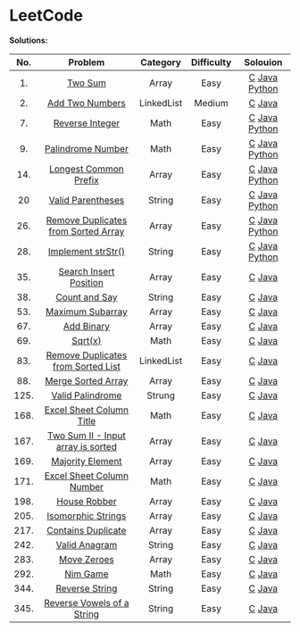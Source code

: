 # LeetCode

**Solutions:**

| No.   | Problem  | Category  | Difficulty | Solouion |
|:--------:|:-----------:|:---------:|:---------:|:---------:|
1.|[Two Sum](https://leetcode.com/problems/two-sum) |Array |Easy | [C](/Algorithms/C/1-Two-Sum.md) [Java](/Algorithms/Java/1-Two-Sum.md) [Python](/Algorithms/Python/1-Two-Sum.md)
2.|[Add Two Numbers](https://leetcode.com/problems/add-two-numbers/description/) |LinkedList |Medium |[C](/Algorithms/C/2-Add-Two-Numbers.md) [Java](/Algorithms/Java/2-Add-Two-Numbers.md)
7.|[Reverse Integer](https://leetcode.com/problems/reverse-integer/description/)|Math|Easy| [C](/Algorithms/C/7-Reverse-Integer.md) [Java](/Algorithms/Java/7-Reverse-Integer.md) [Python](/Algorithms/Python/7-Reverse-Integer.md)
9.|[Palindrome Number](https://leetcode.com/problems/palindrome-number/description/)|Math |Easy| [C](/Algorithms/C/20-Valid-Parentheses.md) [Java](/Algorithms/Java/9-Palindrome-Number.md) [Python](/Algorithms/Python/9-Palindrome-Number.md)
14.|[Longest Common Prefix](https://leetcode.com/problems/longest-common-prefix/description/)|Array |Easy| [C](/Algorithms/C/14-Longest-Common-Prefix.md) [Java](/Algorithms/Java/14-Longest-Common-Prefix.md) [Python](/Algorithms/Python/14-Longest-Common-Prefix.md)
20|[Valid Parentheses](https://leetcode.com/problems/valid-parentheses/description/)|String| Easy| [C](/Algorithms/C/20-Valid-Parentheses.md) [Java](/Algorithms/Java/20-Valid-Parentheses.md) [Python](/Algorithms/Python/20-Valid-Parentheses.md)
26.|[Remove Duplicates from Sorted Array](https://leetcode.com/problems/remove-duplicates-from-sorted-array/description/)|Array|Easy|[C](/Algorithms/C/26-Remove-Duplicates-from-Sorted-Array.md) [Java](/Algorithms/Java/26-Remove-Duplicates-from-Sorted-Array.md) [Python](/Algorithms/Python/26-Remove-Duplicates-from-Sorted-Array.md)
28.|[ Implement strStr()](https://leetcode.com/problems/implement-strstr/description/)|String|Easy|[C](/Algorithms/C/28-Implement-strStr.md) [Java](/Algorithms/Java/28-Implement-strStr.md) [Python](/Algorithms/Python/28-Implement-strStr.md)
35.|[Search Insert Position](https://leetcode.com/problems/search-insert-position/description/)|Array|Easy|[C](/Algorithms/C/35-Search-Insert-Position.md) [Java](/Algorithms/Java/35-Search-Insert-Position.md)|
38.|[Count and Say](https://leetcode.com/problems/count-and-say/description/)|String|Easy|[C](/Algorithms/C/38-Count-and-Say.md) [Java](/Algorithms/Java/38-Count-and-Say.md)|
53.|[Maximum Subarray](https://leetcode.com/problems/maximum-subarray/description/)|Array|Easy|[C](/Algorithms/C/53-Maximum-Subarray.md) [Java](/Algorithms/Java/53-Maximum-Subarray.md)|
67.|[Add Binary](https://leetcode.com/problems/add-binary/description/)|Array|Easy|[C](/Algorithms/C/67-Add-Binary.md) [Java](/Algorithms/Java/67-Add-Binary.md)|
69.|[Sqrt(x)](https://leetcode.com/problems/sqrtx/description/)|Math|Easy|[C](/Algorithms/C/69-Sqrt(x).md) [Java](/Algorithms/Java/69-Sqrt(x).md)|
83.|[Remove Duplicates from Sorted List](https://leetcode.com/problems/remove-duplicates-from-sorted-list/description/)|LinkedList|Easy|[C](/Algorithms/C/83-Remove-Duplicates-from-Sorted-List.md) [Java](/Algorithms/Java/83-Remove-Duplicates-from-Sorted-List.md)|
88.|[Merge Sorted Array](https://leetcode.com/problems/merge-sorted-array/description/)|Array|Easy|[C](/Algorithms/C/88-Merge-Sorted-Array.md) [Java](/Algorithms/Java/88-Merge-Sorted-Array.md)|
125.|[Valid Palindrome](https://leetcode.com/problems/valid-palindrome/description/)|Strung|Easy|[C](/Algorithms/C/125-Valid-Palindrome.md) [Java](/Algorithms/Java/125-Valid-Palindrome.md)|
168.|[Excel Sheet Column Title](https://leetcode.com/problems/excel-sheet-column-number/description/)|Math|Easy|[C](/Algorithms/C/168-Excel-Sheet-Column-Title.md) [Java](/Algorithms/Java/168-Excel-Sheet-Column-Title.md)|
167.|[Two Sum II - Input array is sorted](https://leetcode.com/problems/two-sum-ii-input-array-is-sorted/description/)|Array|Easy|[C](/Algorithms/C/167-Two-Sum-II-Input-array-is-sorted.md) [Java](/Algorithms/Java/167-Two-Sum-II-Input-array-is-sorted.md)|
169.|[Majority Element](https://leetcode.com/problems/majority-element/description/)|Array|Easy|[C](/Algorithms/C/169-Majority-Element.md) [Java](/Algorithms/Java/169-Majority-Element.md)|
171.|[Excel Sheet Column Number](https://leetcode.com/problems/excel-sheet-column-number/description/)|Math|Easy|[C](/Algorithms/C/171-Excel-Sheet-Column-Number.md) [Java](/Algorithms/Java/171-Excel-Sheet-Column-Number.md)|
198.|[House Robber](https://leetcode.com/problems/house-robber/description/)|Array|Easy|[C](/Algorithms/C/198-House-Robber.md) [Java](/Algorithms/Java/198-House-Robber.md)|
205.|[Isomorphic Strings](https://leetcode.com/problems/isomorphic-strings/description/)|Array|Easy|[C](/Algorithms/C/205-Isomorphic-Strings.md) [Java](/Algorithms/Java/205-Isomorphic-Strings.md)|
217.|[Contains Duplicate](https://leetcode.com/problems/contains-duplicate/description/)|Array|Easy|[C](/Algorithms/C/217-Contains-Duplicate.md) [Java](/Algorithms/Java/217-Contains-Duplicate.md)|
242.|[Valid Anagram](https://leetcode.com/problems/valid-anagram/description/)|String|Easy|[C](/Algorithms/C/242-Valid-Anagram.md) [Java](/Algorithms/Java/242-Valid-Anagram.md)|
283.|[Move Zeroes](https://leetcode.com/problems/move-zeroes/description/)|Array|Easy|[C](/Algorithms/C/283-Move-Zeroes.md) [Java](/Algorithms/Java/283-Move-Zeroes.md)|
292.|[Nim Game](https://leetcode.com/problems/nim-game/description/)|Math|Easy|[C](/Algorithms/C/292-Nim-Game.md) [Java](/Algorithms/Java/292-Nim-Game.md)|
344.|[Reverse String](https://leetcode.com/problems/reverse-string/description/)|String |Easy|[C](/Algorithms/C/344-Reverse-String.md) [Java](/Algorithms/Java/344-Reverse-String.md) 
345.|[Reverse Vowels of a String](https://leetcode.com/problems/reverse-vowels-of-a-string/description/)|String |Easy|[C](/Algorithms/C/345-Reverse-Vowels-of-a-String.md) [Java](/Algorithms/Java/345-Reverse-Vowels-of-a-String.md) 


